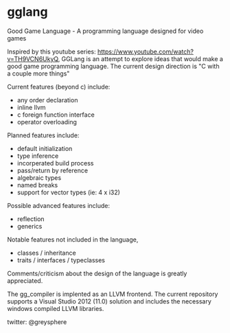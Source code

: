 gglang
======

Good Game Language - A programming language designed for video games


Inspired by this youtube series: https://www.youtube.com/watch?v=TH9VCN6UkyQ, GGLang is an attempt to explore ideas that would make a good game programming language.  The current design direction is "C with a couple more things"


Current features (beyond c) include:
* any order declaration
* inline llvm
* c foreign function interface
* operator overloading

Planned features include:
* default initialization
* type inference
* incorperated build process
* pass/return by reference
* algebraic types
* named breaks
* support for vector types (ie: 4 x i32)
 
Possible advanced features include:
* reflection
* generics

Notable features not included in the language, 
*  classes / inheritance
*  traits / interfaces / typeclasses

Comments/criticism about the design of the language is greatly appreciated.
 
The gg_compiler is implented as an LLVM frontend.  The current repository supports a Visual Studio 2012 (11.0) solution and includes the necessary windows compiled LLVM libraries.

twitter: @greysphere

